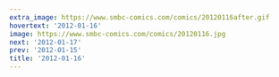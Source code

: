 ```yaml
---
extra_image: https://www.smbc-comics.com/comics/20120116after.gif
hovertext: '2012-01-16'
image: https://www.smbc-comics.com/comics/20120116.jpg
next: '2012-01-17'
prev: '2012-01-15'
title: '2012-01-16'
---
```

